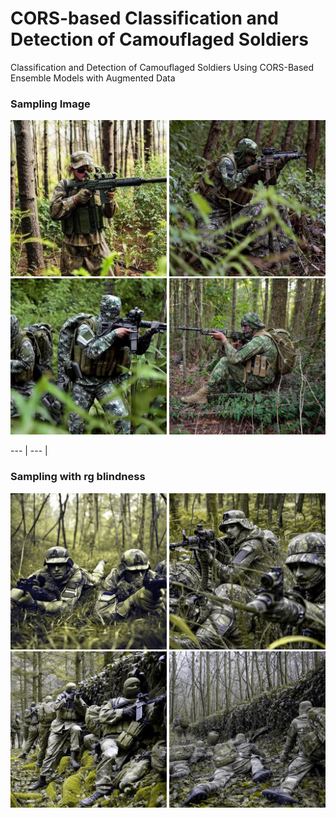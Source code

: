 # CORS-based Classification and Detection of Camouflaged Soldiers
Classification and Detection of Camouflaged Soldiers Using CORS-Based Ensemble Models with Augmented Data

### Sampling Image
<p align="center">
  <img src="./sampling/sample_2_97.png" alt="image1" width="250"/>
  <img src="./sampling/sample_5_109.png" alt="image2" width="250"/>
  <img src="./sampling/sample_5_57.png" alt="image3" width="250"/>
  <img src="./sampling/sample_6_109.png" alt="image4" width="250"/>
</p>

--- | --- |

### Sampling with rg blindness
<p align="center">
  <img src="./sampling_with_rg_blindness/sample_8_102.png" alt="image1" width="250"/>
  <img src="./sampling_with_rg_blindness/sample_8_107.png" alt="image2" width="250"/>
  <img src="./sampling_with_rg_blindness/sample_8_46.png" alt="image3" width="250"/>
  <img src="./sampling_with_rg_blindness/sample_8_48.png" alt="image4" width="250"/>
</p>
